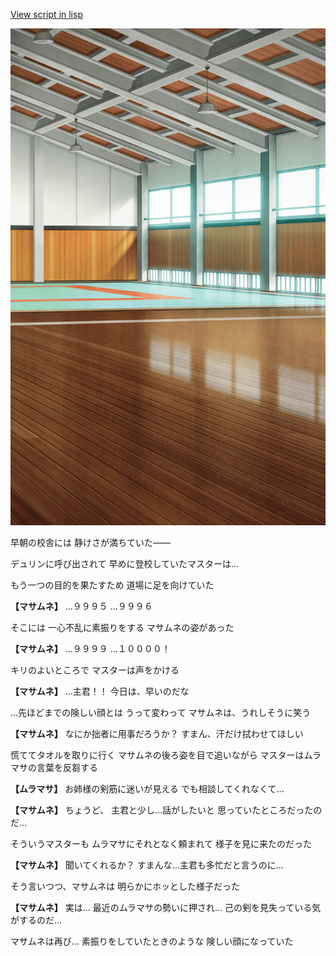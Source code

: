 [View script in lisp](../scripts/10017201.txt)

![arts_gym_daytime.png](../images/backgrounds/arts_gym_daytime.png)

早朝の校舎には
静けさが満ちていた――

デュリンに呼び出されて
早めに登校していたマスターは…

もう一つの目的を果たすため
道場に足を向けていた

**【マサムネ】**
…９９９５ 
…９９９６

そこには
一心不乱に素振りをする
マサムネの姿があった

**【マサムネ】**
…９９９９
…１００００！

キリのよいところで
マスターは声をかける

**【マサムネ】**
…主君！！ 
今日は、早いのだな

…先ほどまでの険しい顔とは
うって変わって
マサムネは、うれしそうに笑う

**【マサムネ】**
なにか拙者に用事だろうか？
すまん、汗だけ拭わせてほしい

慌ててタオルを取りに行く
マサムネの後ろ姿を目で追いながら
マスターはムラマサの言葉を反芻する

**【ムラマサ】**
お姉様の剣筋に迷いが見える
でも相談してくれなくて…

**【マサムネ】**
ちょうど、
主君と少し…話がしたいと
思っていたところだったのだ…

そういうマスターも
ムラマサにそれとなく頼まれて
様子を見に来たのだった

**【マサムネ】**
聞いてくれるか？
すまんな…主君も多忙だと言うのに…

そう言いつつ、マサムネは
明らかにホッとした様子だった

**【マサムネ】**
実は…
最近のムラマサの勢いに押され…
己の剣を見失っている気がするのだ…

マサムネは再び…
素振りをしていたときのような
険しい顔になっていた
